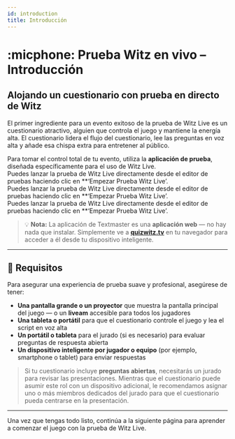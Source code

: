 ```yaml
---
id: introduction
title: Introducción
---
```


# :micphone: Prueba Witz en vivo – Introducción

## Alojando un cuestionario con prueba en directo de Witz

El primer ingrediente para un evento exitoso de la prueba de Witz Live es un cuestionario atractivo, alguien que controla el juego y mantiene la energía alta. El cuestionario lidera el flujo del cuestionario, lee las preguntas en voz alta y añade esa chispa extra para entretener al público.

Para tomar el control total de tu evento, utiliza la **aplicación de prueba**, diseñada específicamente para el uso de Witz Live.\
Puedes lanzar la prueba de Witz Live directamente desde el editor de pruebas haciendo clic en \*\*‘Empezar Prueba Witz Live’.\
Puedes lanzar la prueba de Witz Live directamente desde el editor de pruebas haciendo clic en \*\*‘Empezar Prueba Witz Live’.\
Puedes lanzar la prueba de Witz Live directamente desde el editor de pruebas haciendo clic en \*\*‘Empezar Prueba Witz Live’.

> 💡 **Nota:** La aplicación de Textmaster es una **aplicación web** — no hay nada que instalar. Simplemente ve a [**quizwitz.tv**](https://quizwitz.tv) en tu navegador para acceder a él desde tu dispositivo inteligente.

---

## 🧰 Requisitos

Para asegurar una experiencia de prueba suave y profesional, asegúrese de tener:

- **Una pantalla grande o un proyector** que muestra la pantalla principal del juego — o un **liveam** accesible para todos los jugadores
- **Una tableta o portátil** para que el cuestionario controle el juego y lea el script en voz alta
- **Un portátil o tableta** para el jurado (si es necesario) para evaluar preguntas de respuesta abierta
- **Un dispositivo inteligente por jugador o equipo** (por ejemplo, smartphone o tablet) para enviar respuestas

> Si tu cuestionario incluye **preguntas abiertas**, necesitarás un jurado para revisar las presentaciones. Mientras que el cuestionario puede asumir este rol con un dispositivo adicional, le recomendamos asignar uno o más miembros dedicados del jurado para que el cuestionario pueda centrarse en la presentación.

---

Una vez que tengas todo listo, continúa a la siguiente página para aprender a comenzar el juego con la prueba de Witz Live.
